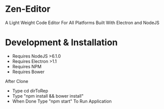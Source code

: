 # Zen-Editor

A Light Weight Code Editor For All Platforms Built With Electron and NodeJS

# Development & Installation

* Requires NodeJS >6.1.0
* Requires Electron >1.1
* Requires NPM
* Requires Bower

After Clone

* Type cd dirToRep
* Type "npm install && bower install"
* When Done Type "npm start" To Run Application
